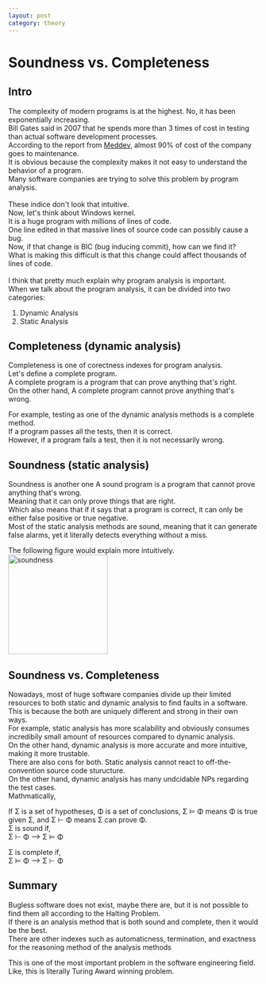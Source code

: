 ```yaml
---
layout: post
category: theory
---
```


# Soundness vs. Completeness

## Intro

The complexity of modern programs is at the highest. No, it has been exponentially increasing. <br>
Bill Gates said in 2007 that he spends more than 3 times of cost in testing than actual software development processes.<br>
According to the report from [Meddev](https://maddevs.io/customer-university/software-maintenance-costs/#software-maintenance-vs-development-cost.), almost 90% of cost of the company goes to maintenance. <br>
It is obvious because the complexity makes it not easy to understand the behavior of a program. <br>
Many software companies are trying to solve this problem by program analysis. <br><br>
These indice don't look that intuitive.<br>
Now, let's think about Windows kernel. <br>
It is a huge program with millions of lines of code. <br>
One line edited in that massive lines of source code can possibly cause a bug. <br>
Now, if that change is BIC (bug inducing commit), how can we find it? <br>
What is making this difficult is that this change could affect thousands of lines of code. <br><br>
I think that pretty much explain why program analysis is important. <br>
When we talk about the program analysis, it can be divided into two categories: <br>
1. Dynamic Analysis<br>
2. Static Analysis<br>

## Completeness (dynamic analysis)

Completeness is one of corectness indexes for program analysis. <br>
Let's define a complete program. <br>
A complete program is a program that can prove anything that's right. <br>
On the other hand, A complete program cannot prove anything that's wrong. <br>

For example, testing as one of the dynamic analysis methods is a complete method. <br>
If a program passes all the tests, then it is correct. <br>
However, if a program fails a test, then it is not necessarily wrong. <br>

## Soundness (static analysis)

Soundness is another one
A sound program is a program that cannot prove anything that's wrong. <br>
Meaning that it can only prove things that are right. <br>
Which also means that if it says that a program is correct, it can only be either false positive or true negative. <br>
Most of the static analysis methods are sound, meaning that it can generate false alarms, yet it literally detects everything without a miss. <br>

The following figure would explain more intuitively. <br>
<img src="{{site.url}}/assets/images/theory/soundnessvsdynamic.png" width="200" height="200" alt="soundness">

## Soundness vs. Completeness
Nowadays, most of huge software companies divide up their limited resources to both static and dynamic analysis to find faults in a software. <br>
This is because the both are uniquely different and strong in their own ways. <br>
For example, static analysis has more scalability and obviously consumes incredibily small amount of resources compared to dynamic analysis. <br>
On the other hand, dynamic analysis is more accurate and more intuitive, making it more trustable. <br>
There are also cons for both. Static analysis cannot react to off-the-convention source code sturucture. <br>
On the other hand, dynamic analysis has many undcidable NPs regarding the test cases. <br>
Mathmatically, 

If Σ is a set of hypotheses, Φ is a set of conclusions, Σ ⊨ Φ means Φ is true given Σ, and Σ ⊢ Φ means Σ can prove Φ. <br>
Σ is sound if, <br>
Σ ⊢ Φ --> Σ ⊨ Φ

Σ is complete if, <br>
Σ ⊨ Φ --> Σ ⊢ Φ
<br>

## Summary
Bugless software does not exist, maybe there are, but it is not possible to find them all according to the Halting Problem. <br>
If there is an analysis method that is both sound and complete, then it would be the best. <br>
There are other indexes such as automaticness, termination, and exactness for the reasoning method of the analysis methods <br>

This is one of the most important problem in the software engineering field. <br>
Like, this is literally Turing Award winning problem. <br>
